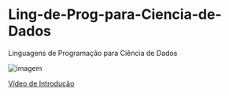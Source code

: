 # Ling-de-Prog-para-Ciencia-de-Dados
Linguagens de Programação para Ciência de Dados

![imagem](https://github.com/Rogerio-mack/Ling-de-Prog-para-Ciencia-de-Dados/blob/main/LP_Apresentacao.png?raw=true)

[Vídeo de Introdução](http://meusite.mackenzie.br/rogerio/videos/EDUC/BIGDATA_LP_introducao.mp4)

